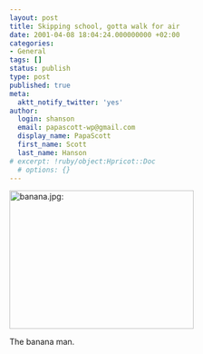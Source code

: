 ```yaml
---
layout: post
title: Skipping school, gotta walk for air
date: 2001-04-08 18:04:24.000000000 +02:00
categories:
- General
tags: []
status: publish
type: post
published: true
meta:
  aktt_notify_twitter: 'yes'
author:
  login: shanson
  email: papascott-wp@gmail.com
  display_name: PapaScott
  first_name: Scott
  last_name: Hanson
# excerpt: !ruby/object:Hpricot::Doc
  # options: {}
---
```

<p><img src="http://www.papascott.de/wordpress/wp-content/uploads/2001/04/banana.jpg" height="244" width="325" border="0" alt="banana.jpg: " /></p>
<p>The banana man.</p>
